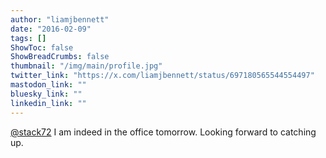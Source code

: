 ```yaml
---
author: "liamjbennett"
date: "2016-02-09"
tags: []
ShowToc: false
ShowBreadCrumbs: false
thumbnail: "/img/main/profile.jpg"
twitter_link: "https://x.com/liamjbennett/status/697180565544554497"
mastodon_link: ""
bluesky_link: ""
linkedin_link: ""
---
```


[@stack72](https://x.com/stack72) I am indeed in the office tomorrow. Looking forward to catching up.

